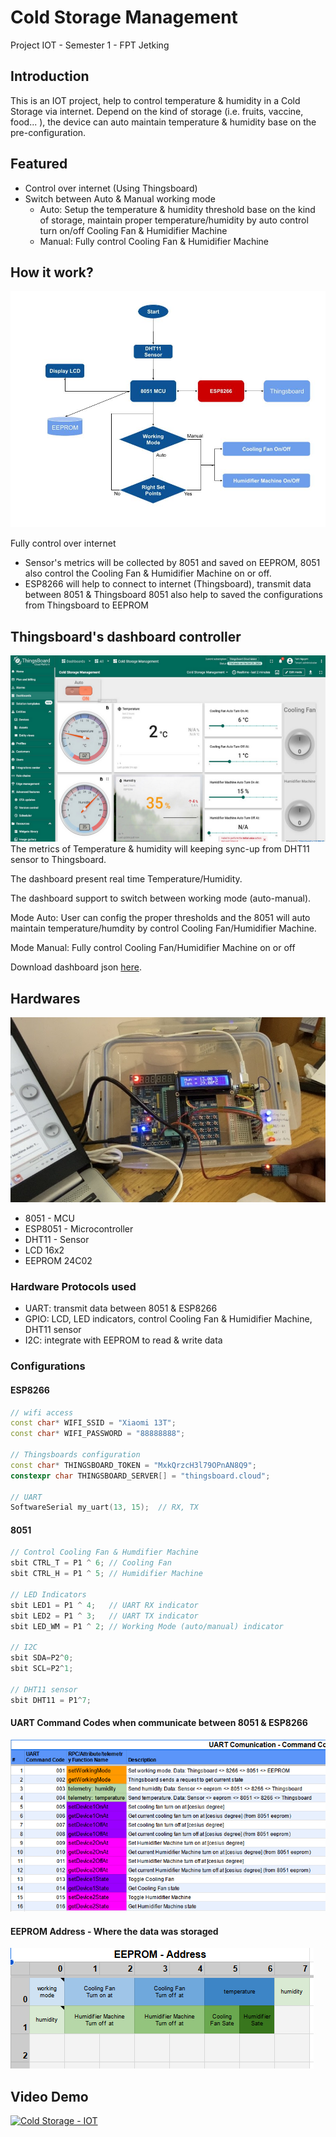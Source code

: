 # Cold Storage Management
Project IOT - Semester 1 - FPT Jetking
## Introduction
This is an IOT project, help to control temperature & humidity in a Cold Storage via internet. Depend on the kind of storage (i.e. fruits, vaccine, food... ), the device can auto maintain temperature & humidity base on the pre-configuration.

## Featured
- Control over internet (Using Thingsboard)
- Switch between Auto & Manual working mode
    - Auto: Setup the temperature & humidity threshold base on the kind of storage, maintain proper temperature/humidity by auto control turn on/off Cooling Fan & Humidifier Machine
    - Manual: Fully control Cooling Fan & Humidifier Machine

## How it work?
![Flowchart](./docs/000.jpg)

Fully control over internet
- Sensor's metrics will be collected by 8051 and saved on EEPROM, 8051 also control the Cooling Fan & Humidifier Machine on or off.
- ESP8266 will help to connect to internet (Thingsboard), transmit data between 8051 & Thingsboard
8051 also help to saved the configurations from Thingsboard to EEPROM

## Thingsboard's dashboard controller
![Dashboard](./docs/003.png)
The metrics of Temperature & humidity will keeping sync-up from DHT11 sensor to Thingsboard.

The dashboard present real time Temperature/Humidity.

The dashboard support to switch between working mode (auto-manual).

Mode Auto: User can config the proper thresholds and the 8051 will auto maintain temperature/humdity by control Cooling Fan/Humidifier Machine.

Mode Manual: Fully control Cooling Fan/Humidifier Machine on or off

Download dashboard json [here](./esp8266/cold_storage_management.json).

## Hardwares
![Hardware](./docs/004.JPG)
- 8051 - MCU
- ESP8051 - Microcontroller
- DHT11 - Sensor
- LCD 16x2
- EEPROM 24C02

### Hardware Protocols used
- UART: transmit data between 8051 & ESP8266
- GPIO: LCD, LED indicators, control Cooling Fan & Humidifier Machine, DHT11 sensor
- I2C: integrate with EEPROM to read & write data

### Configurations
#### ESP8266
```ino
// wifi access
const char* WIFI_SSID = "Xiaomi 13T";
const char* WIFI_PASSWORD = "88888888";

// Thingsboards configuration
const char* THINGSBOARD_TOKEN = "MxkQrzcH3l79OPnAN8Q9";
constexpr char THINGSBOARD_SERVER[] = "thingsboard.cloud";

// UART
SoftwareSerial my_uart(13, 15);  // RX, TX
```

#### 8051
```cpp
// Control Cooling Fan & Humdifier Machine
sbit CTRL_T = P1 ^ 6; // Cooling Fan
sbit CTRL_H = P1 ^ 5; // Humidifier Machine

// LED Indicators
sbit LED1 = P1 ^ 4;   // UART RX indicator
sbit LED2 = P1 ^ 3;   // UART TX indicator
sbit LED_WM = P1 ^ 2; // Working Mode (auto/manual) indicator

// I2C
sbit SDA=P2^0;
sbit SCL=P2^1;

// DHT11 sensor
sbit DHT11 = P1^7;
```

#### UART Command Codes when communicate between 8051 & ESP8266
![UART Command Codes](./docs/005.png)

#### EEPROM Address - Where the data was storaged
![EEPROM Addressing](./docs/006.png)

## Video Demo
[![Cold Storage - IOT](https://img.youtube.com/vi/pO4Ov4dsSpQ/0.jpg)](https://www.youtube.com/watch?v=pO4Ov4dsSpQ)
